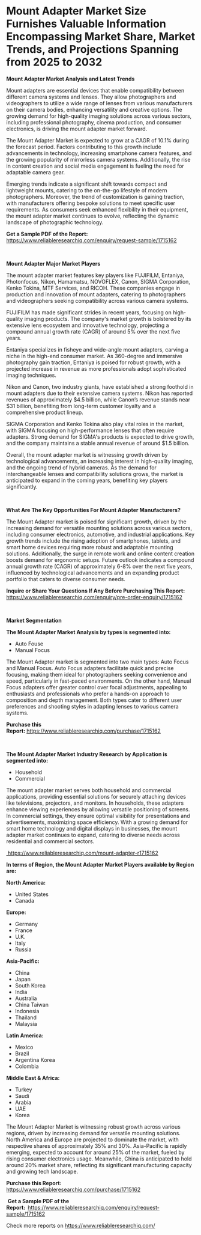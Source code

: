 <p><h1>Mount Adapter Market Size Furnishes Valuable Information Encompassing Market Share, Market Trends, and Projections Spanning from 2025 to 2032</h1></p><p><strong>Mount Adapter Market Analysis and Latest Trends</strong></p>
<p><p>Mount adapters are essential devices that enable compatibility between different camera systems and lenses. They allow photographers and videographers to utilize a wide range of lenses from various manufacturers on their camera bodies, enhancing versatility and creative options. The growing demand for high-quality imaging solutions across various sectors, including professional photography, cinema production, and consumer electronics, is driving the mount adapter market forward.</p><p>The Mount Adapter Market is expected to grow at a CAGR of 10.1% during the forecast period. Factors contributing to this growth include advancements in technology, increasing smartphone camera features, and the growing popularity of mirrorless camera systems. Additionally, the rise in content creation and social media engagement is fueling the need for adaptable camera gear. </p><p>Emerging trends indicate a significant shift towards compact and lightweight mounts, catering to the on-the-go lifestyle of modern photographers. Moreover, the trend of customization is gaining traction, with manufacturers offering bespoke solutions to meet specific user requirements. As consumers seek enhanced flexibility in their equipment, the mount adapter market continues to evolve, reflecting the dynamic landscape of photographic technology.</p></p>
<p><strong>Get a Sample PDF of the Report:&nbsp;</strong> <a href="https://www.reliableresearchiq.com/enquiry/request-sample/1715162?utm_campaign=3513&utm_medium=2&utm_source=Github&utm_content=ia&utm_term=28032025&utm_id=mount-adapter">https://www.reliableresearchiq.com/enquiry/request-sample/1715162</a></p>
<p>&nbsp;</p>
<p><strong>Mount Adapter Major Market Players</strong></p>
<p><p>The mount adapter market features key players like FUJIFILM, Entaniya, Photonfocus, Nikon, Hamamatsu, NOVOFLEX, Canon, SIGMA Corporation, Kenko Tokina, MTF Services, and RICOH. These companies engage in production and innovation of mount adapters, catering to photographers and videographers seeking compatibility across various camera systems.</p><p>FUJIFILM has made significant strides in recent years, focusing on high-quality imaging products. The company's market growth is bolstered by its extensive lens ecosystem and innovative technology, projecting a compound annual growth rate (CAGR) of around 5% over the next five years.</p><p>Entaniya specializes in fisheye and wide-angle mount adapters, carving a niche in the high-end consumer market. As 360-degree and immersive photography gain traction, Entaniya is poised for robust growth, with a projected increase in revenue as more professionals adopt sophisticated imaging techniques.</p><p>Nikon and Canon, two industry giants, have established a strong foothold in mount adapters due to their extensive camera systems. Nikon has reported revenues of approximately $4.5 billion, while Canon’s revenue stands near $31 billion, benefiting from long-term customer loyalty and a comprehensive product lineup.</p><p>SIGMA Corporation and Kenko Tokina also play vital roles in the market, with SIGMA focusing on high-performance lenses that often require adapters. Strong demand for SIGMA's products is expected to drive growth, and the company maintains a stable annual revenue of around $1.5 billion.</p><p>Overall, the mount adapter market is witnessing growth driven by technological advancements, an increasing interest in high-quality imaging, and the ongoing trend of hybrid cameras. As the demand for interchangeable lenses and compatibility solutions grows, the market is anticipated to expand in the coming years, benefiting key players significantly.</p></p>
<p>&nbsp;</p>
<p><strong>What Are The Key Opportunities For Mount Adapter Manufacturers?</strong></p>
<p><p>The Mount Adapter market is poised for significant growth, driven by the increasing demand for versatile mounting solutions across various sectors, including consumer electronics, automotive, and industrial applications. Key growth trends include the rising adoption of smartphones, tablets, and smart home devices requiring more robust and adaptable mounting solutions. Additionally, the surge in remote work and online content creation boosts demand for ergonomic setups. Future outlook indicates a compound annual growth rate (CAGR) of approximately 6-8% over the next five years, influenced by technological advancements and an expanding product portfolio that caters to diverse consumer needs.</p></p>
<p><strong>Inquire or Share Your Questions If Any Before Purchasing This Report:</strong> <a href="https://www.reliableresearchiq.com/enquiry/pre-order-enquiry/1715162?utm_campaign=3513&utm_medium=2&utm_source=Github&utm_content=ia&utm_term=28032025&utm_id=mount-adapter">https://www.reliableresearchiq.com/enquiry/pre-order-enquiry/1715162</a></p>
<p>&nbsp;</p>
<p><strong>Market Segmentation</strong></p>
<p><strong>The Mount Adapter Market Analysis by types is segmented into:</strong></p>
<p><ul><li>Auto Fouse</li><li>Manual Focus</li></ul></p>
<p><p>The Mount Adapter market is segmented into two main types: Auto Focus and Manual Focus. Auto Focus adapters facilitate quick and precise focusing, making them ideal for photographers seeking convenience and speed, particularly in fast-paced environments. On the other hand, Manual Focus adapters offer greater control over focal adjustments, appealing to enthusiasts and professionals who prefer a hands-on approach to composition and depth management. Both types cater to different user preferences and shooting styles in adapting lenses to various camera systems.</p></p>
<p><strong>Purchase this Report:&nbsp;</strong><a href="https://www.reliableresearchiq.com/purchase/1715162?utm_campaign=3513&utm_medium=2&utm_source=Github&utm_content=ia&utm_term=28032025&utm_id=mount-adapter">https://www.reliableresearchiq.com/purchase/1715162</a></p>
<p>&nbsp;</p>
<p><strong>The Mount Adapter Market Industry Research by Application is segmented into:</strong></p>
<p><ul><li>Household</li><li>Commercial</li></ul></p>
<p><p>The mount adapter market serves both household and commercial applications, providing essential solutions for securely attaching devices like televisions, projectors, and monitors. In households, these adapters enhance viewing experiences by allowing versatile positioning of screens. In commercial settings, they ensure optimal visibility for presentations and advertisements, maximizing space efficiency. With a growing demand for smart home technology and digital displays in businesses, the mount adapter market continues to expand, catering to diverse needs across residential and commercial sectors.</p></p>
<p><a href="https://www.reliableresearchiq.com/mount-adapter-r1715162?utm_campaign=3513&utm_medium=2&utm_source=Github&utm_content=ia&utm_term=28032025&utm_id=mount-adapter">&nbsp;https://www.reliableresearchiq.com/mount-adapter-r1715162</a></p>
<p><strong>In terms of Region, the Mount Adapter Market Players available by Region are:</strong></p>
<p>
    <p> <strong> North America: </strong>
        <ul>
            <li>United States</li>
            <li>Canada</li>
        </ul>
        </p> 
    <p> <strong> Europe: </strong>
        <ul>
            <li>Germany</li>
            <li>France</li>
            <li>U.K.</li>
            <li>Italy</li>
            <li>Russia</li>
        </ul>
        </p> 
    <p> <strong> Asia-Pacific: </strong>
        <ul>
            <li>China</li>
            <li>Japan</li>
            <li>South Korea</li>
            <li>India</li>
            <li>Australia</li>
            <li>China Taiwan</li>
            <li>Indonesia</li>
            <li>Thailand</li>
            <li>Malaysia</li>
        </ul>
        </p> 
    <p> <strong> Latin America: </strong>
        <ul>
            <li>Mexico</li>
            <li>Brazil</li>
            <li>Argentina Korea</li>
            <li>Colombia</li>
        </ul>
        </p> 
    <p> <strong> Middle East & Africa: </strong>
        <ul>
            <li>Turkey</li>
            <li>Saudi</li>
            <li>Arabia</li>
            <li>UAE</li>
            <li>Korea</li>
        </ul>
    </p>
    </p>
<p><p>The Mount Adapter Market is witnessing robust growth across various regions, driven by increasing demand for versatile mounting solutions. North America and Europe are projected to dominate the market, with respective shares of approximately 35% and 30%. Asia-Pacific is rapidly emerging, expected to account for around 25% of the market, fueled by rising consumer electronics usage. Meanwhile, China is anticipated to hold around 20% market share, reflecting its significant manufacturing capacity and growing tech landscape.</p></p>
<p><strong>Purchase this Report: </strong><a href="https://www.reliableresearchiq.com/purchase/1715162?utm_campaign=3513&utm_medium=2&utm_source=Github&utm_content=ia&utm_term=28032025&utm_id=mount-adapter">https://www.reliableresearchiq.com/purchase/1715162</a></p>
<p>&nbsp;<strong>Get a Sample PDF of the Report:&nbsp;&nbsp;</strong><a href="https://www.reliableresearchiq.com/enquiry/request-sample/1715162?utm_campaign=3513&utm_medium=2&utm_source=Github&utm_content=ia&utm_term=28032025&utm_id=mount-adapter">https://www.reliableresearchiq.com/enquiry/request-sample/1715162</a></p>
<p><strong></strong></p>
<p>Check more reports on <a href="https://www.reliableresearchiq.com/?utm_campaign=3513&utm_medium=2&utm_source=Github&utm_content=ia&utm_term=28032025&utm_id=mount-adapter">https://www.reliableresearchiq.com/</a></p>